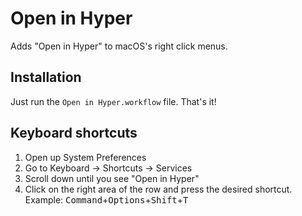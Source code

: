 # Open in Hyper

Adds "Open in Hyper" to macOS's right click menus.

## Installation

Just run the `Open in Hyper.workflow` file. That's it!

## Keyboard shortcuts
1. Open up System Preferences
1. Go to Keyboard -> Shortcuts -> Services
1. Scroll down until you see "Open in Hyper"
1. Click on the right area of the row and press the desired shortcut. Example: <kbd>Command</kbd>+<kbd>Options</kbd>+<kbd>Shift</kbd>+<kbd>T</kbd>
